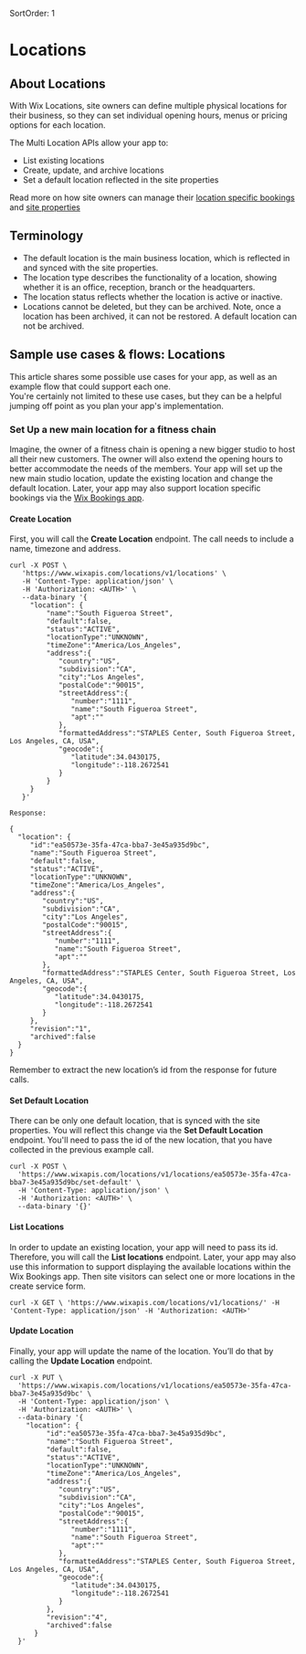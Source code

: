 SortOrder: 1

# Locations

## About Locations

With Wix Locations, site owners can define multiple physical locations for their business, so they can set individual opening hours, menus or pricing options for each location. 

The Multi Location APIs allow your app to:

* List existing locations
* Create, update, and archive locations
* Set a default location reflected in the site properties

Read more on how site owners can manage their [location specific bookings](https://support.wix.com/en/article/wix-bookings-offering-services-at-multiple-locations)
and [site properties](https://dev.wix.com/api/rest/business-info/site-properties)

## Terminology

* The default location is the main business location, which is reflected in and synced with the site properties. 
* The location type describes the functionality of a location, showing whether it is  an office, reception, branch or the headquarters.
* The location status reflects whether the location is active or inactive.
* Locations cannot be deleted, but they can be archived. Note, once a location has been archived, it can not be restored. A default location can not be archived. 

## Sample use cases & flows: Locations

This article shares some possible use cases for your app, as well as an example flow that could support each one. <br/>
You're certainly not limited to these use cases, but they can be a helpful jumping off point as you plan your app's implementation.

### Set Up a new main location for a fitness chain

Imagine, the owner of a fitness chain is opening a new bigger studio to host all their new customers. 
The owner will also extend the opening hours to better accommodate the needs of the members. 
Your app will set up the new main studio location, update the existing location and change the default location. 
Later, your app may also support location specific bookings via the [Wix Bookings app](https://dev.wix.com/api/rest/wix-bookings/bookings/introduction).

#### Create Location
First, you will call the **Create Location** endpoint. The call needs to include a name, timezone and address. 

```curl
curl -X POST \
   'https://www.wixapis.com/locations/v1/locations' \
   -H 'Content-Type: application/json' \
   -H 'Authorization: <AUTH>' \
   --data-binary '{
     "location": {
         "name":"South Figueroa Street",
         "default":false,
         "status":"ACTIVE",
         "locationType":"UNKNOWN",
         "timeZone":"America/Los_Angeles",
         "address":{
            "country":"US",
            "subdivision":"CA",
            "city":"Los Angeles",
            "postalCode":"90015",
            "streetAddress":{
               "number":"1111",
               "name":"South Figueroa Street",
               "apt":""
            },
            "formattedAddress":"STAPLES Center, South Figueroa Street, Los Angeles, CA, USA",
            "geocode":{
               "latitude":34.0430175,
               "longitude":-118.2672541
            }
         }
     }
   }'

Response:

{
  "location": {
     "id":"ea50573e-35fa-47ca-bba7-3e45a935d9bc",
     "name":"South Figueroa Street",
     "default":false,
     "status":"ACTIVE",
     "locationType":"UNKNOWN",
     "timeZone":"America/Los_Angeles",
     "address":{
        "country":"US",
        "subdivision":"CA",
        "city":"Los Angeles",
        "postalCode":"90015",
        "streetAddress":{
           "number":"1111",
           "name":"South Figueroa Street",
           "apt":""
        },
        "formattedAddress":"STAPLES Center, South Figueroa Street, Los Angeles, CA, USA",
        "geocode":{
           "latitude":34.0430175,
           "longitude":-118.2672541
        }
     },
     "revision":"1",
     "archived":false
  }
}
```

Remember to extract the new location’s id from the response for future calls.

#### Set Default Location
There can be only one default location, that is synced with the site properties. 
You will reflect this change via the **Set Default Location** endpoint. 
You'll need to pass the id of the new location, that you have collected in the previous example call.

```
curl -X POST \
  'https://www.wixapis.com/locations/v1/locations/ea50573e-35fa-47ca-bba7-3e45a935d9bc/set-default' \
  -H 'Content-Type: application/json' \
  -H 'Authorization: <AUTH>' \
  --data-binary '{}'
```

#### List Locations
In order to update an existing location, your app will need to pass its id. 
Therefore, you will call the **List locations** endpoint. 
Later, your app may also use this information to support displaying the available locations within the Wix Bookings app. 
Then site visitors can select one or more locations in the create service form. 

```curl
curl -X GET \ 'https://www.wixapis.com/locations/v1/locations/' -H 'Content-Type: application/json' -H 'Authorization: <AUTH>'
```

#### Update Location
Finally, your app will update the name of the location. 
You’ll do that by calling the **Update Location** endpoint.
 
```
curl -X PUT \
  'https://www.wixapis.com/locations/v1/locations/ea50573e-35fa-47ca-bba7-3e45a935d9bc' \
  -H 'Content-Type: application/json' \
  -H 'Authorization: <AUTH>' \
  --data-binary '{
    "location": {
         "id":"ea50573e-35fa-47ca-bba7-3e45a935d9bc",
         "name":"South Figueroa Street",
         "default":false,
         "status":"ACTIVE",
         "locationType":"UNKNOWN",
         "timeZone":"America/Los_Angeles",
         "address":{
            "country":"US",
            "subdivision":"CA",
            "city":"Los Angeles",
            "postalCode":"90015",
            "streetAddress":{
               "number":"1111",
               "name":"South Figueroa Street",
               "apt":""
            },
            "formattedAddress":"STAPLES Center, South Figueroa Street, Los Angeles, CA, USA",
            "geocode":{
               "latitude":34.0430175,
               "longitude":-118.2672541
            }
         },
         "revision":"4",
         "archived":false
      }
  }'
```

